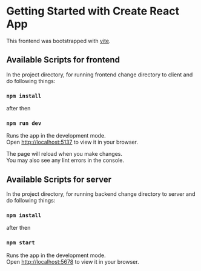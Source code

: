 # Getting Started with Create React App

This frontend was bootstrapped with [vite](https://vitejs.dev/guide/).

## Available Scripts for frontend

In the project directory, for running frontend change directory to client and do following things:

### `npm install`

after then

### `npm run dev`

Runs the app in the development mode.\
Open [http://localhost:5137](http://localhost:5137) to view it in your browser.

The page will reload when you make changes.\
You may also see any lint errors in the console.

## Available Scripts for server

In the project directory, for running backend change directory to server and do following things:

### `npm install`

after then

### `npm start`

Runs the app in the development mode.\
Open [http://localhost:5678](http://localhost:5678) to view it in your browser.
